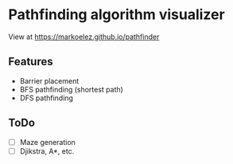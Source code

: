 # Pathfinding algorithm visualizer

View at <https://markoelez.github.io/pathfinder>

## Features

- Barrier placement
- BFS pathfinding (shortest path)
- DFS pathfinding

## ToDo

- [ ] Maze generation
- [ ] Djikstra, A\*, etc.
